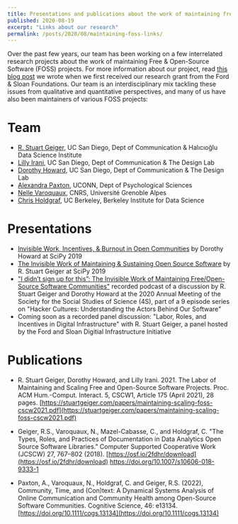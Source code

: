 ```yaml
---
title: Presentations and publications about the work of maintaining free & open-source software
published: 2020-08-19
excerpt: "Links about our research"
permalink: /posts/2020/08/maintaining-foss-links/ 
---
```


Over the past few years, our team has been working on a few interrelated research projects about the work of maintaining Free & Open-Source Software (FOSS) projects. For more information about our project, read [this blog post](https://stuartgeiger.com/posts/2019/01/digital-infrastructure-grant/) we wrote when we first received our research grant from the Ford & Sloan Foundations. Our team is an interdisciplinary mix tackling these issues from qualitative and quantitative perspectives, and many of us have also been maintainers of various FOSS projects:

# Team

* [R. Stuart Geiger](https://stuartgeiger.com), UC San Diego, Dept of Communication & Halıcıoğlu Data Science Institute
* [Lilly Irani](https://quote.ucsd.edu/lirani/), UC San Diego, Dept of Communication & The Design Lab
* [Dorothy Howard](https://dorothyhoward.com), UC San Diego, Dept of Communication & The Design Lab
* [Alexandra Paxton](https://alexandrapaxton.com), UCONN, Dept of Psychological Sciences
* [Nelle Varoquaux](https://nellev.github.io/), CNRS, Université Grenoble Alpes
* [Chris Holdgraf](https://predictablynoisy.com), UC Berkeley, Berkeley Institute for Data Science

# Presentations

* [Invisible Work, Incentives, & Burnout in Open Communities](https://www.youtube.com/watch?v=qtUxRhmz3Qc) by Dorothy Howard at SciPy 2019
* [The Invisible Work of Maintaining & Sustaining Open Source Software](https://www.youtube.com/watch?v=PM3iltcaIL8) by R. Stuart Geiger at SciPy 2019
* ["I didn’t sign up for this”: The Invisible Work of Maintaining Free/Open-Source Software Communities"](https://fasos.maastrichtuniversity.nl/weekly/podcast-hacker-cultures-understanding-the-actors-behind-our-software/) recorded podcast of a discussion by R. Stuart Geiger and Dorothy Howard at the 2020 Annual Meeting of the Society for the Social Studies of Science (4S), part of a 9 episode series on "Hacker Cultures: Understanding the Actors Behind Our Software"
* Coming soon as a recorded panel discussion: "Labor, Roles, and Incentives in Digital Infrastructure" with R. Stuart Geiger, a panel hosted by the Ford and Sloan Digitial Infrastructure Initiative

# Publications

*  R. Stuart Geiger, Dorothy Howard, and Lilly Irani. 2021. The Labor of Maintaining and Scaling Free and Open-Source Software Projects. Proc. ACM Hum.-Comput. Interact. 5, CSCW1, Article 175 (April 2021), 28 pages. [https://stuartgeiger.com/papers/maintaining-scaling-foss-cscw2021.pdf](https://stuartgeiger.com/papers/maintaining-scaling-foss-cscw2021.pdf)

* Geiger, R.S., Varoquaux, N., Mazel-Cabasse, C., and Holdgraf, C. "The Types, Roles, and Practices of Documentation in Data Analytics Open Source Software Libraries." Computer Supported Cooperative Work (JCSCW) 27, 767–802 (2018). [https://osf.io/2fdhr/download](https://osf.io/2fdhr/download) https://doi.org/10.1007/s10606-018-9333-1

* Paxton, A., Varoquaux, N., Holdgraf, C. and Geiger, R.S. (2022), Community, Time, and (Con)text: A Dynamical Systems Analysis of Online Communication and Community Health among Open-Source Software Communities. Cognitive Science, 46: e13134. [https://doi.org/10.1111/cogs.13134](https://doi.org/10.1111/cogs.13134)
